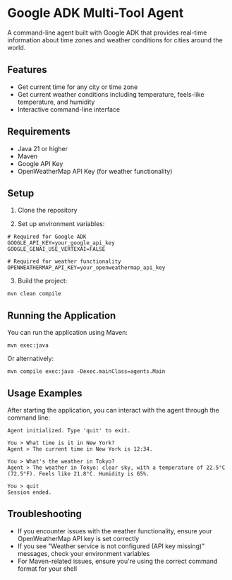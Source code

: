 # Google ADK Multi-Tool Agent

A command-line agent built with Google ADK that provides real-time information about time zones and weather conditions for cities around the world.

## Features

- Get current time for any city or time zone
- Get current weather conditions including temperature, feels-like temperature, and humidity
- Interactive command-line interface

## Requirements

- Java 21 or higher
- Maven
- Google API Key
- OpenWeatherMap API Key (for weather functionality)

## Setup

1. Clone the repository

2. Set up environment variables:

```
# Required for Google ADK
GOOGLE_API_KEY=your_google_api_key
GOOGLE_GENAI_USE_VERTEXAI=FALSE

# Required for weather functionality
OPENWEATHERMAP_API_KEY=your_openweathermap_api_key
```

3. Build the project:

```
mvn clean compile
```

## Running the Application

You can run the application using Maven:

```
mvn exec:java
```

Or alternatively:

```
mvn compile exec:java -Dexec.mainClass=agents.Main
```

## Usage Examples

After starting the application, you can interact with the agent through the command line:

```
Agent initialized. Type 'quit' to exit.

You > What time is it in New York?
Agent > The current time in New York is 12:34.

You > What's the weather in Tokyo?
Agent > The weather in Tokyo: clear sky, with a temperature of 22.5°C (72.5°F). Feels like 21.8°C. Humidity is 65%.

You > quit
Session ended.
```

## Troubleshooting

- If you encounter issues with the weather functionality, ensure your OpenWeatherMap API key is set correctly
- If you see "Weather service is not configured (API key missing)" messages, check your environment variables
- For Maven-related issues, ensure you're using the correct command format for your shell